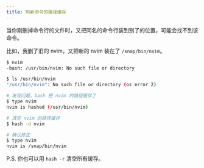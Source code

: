 ```yaml
---
title: 刷新命令的路径缓存
---
```



当你刚删掉命令行的文件时，又把同名的命令行装到别了的位置，可能会找不到该命令。

比如，我删了旧的 nvim，又把新的 nvim 装在了 `/snap/bin/nvim`。

```sh
$ nvim
-bash: /usr/bin/nvim: No such file or directory

$ ls /usr/bin/nvim
"/usr/bin/nvim": No such file or directory (os error 2)

# 发现问题，bash 把 nvim 的路径缓存了
$ type nvim
nvim is hashed (/usr/bin/nvim)

# 清空 nvim 的路径缓存
$ hash -d nvim

# 确认修正
$ type nvim
nvim is /snap/bin/nvim
```

P.S. 你也可以用 `hash -r` 清空所有缓存。
